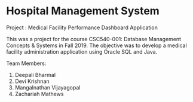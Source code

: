 # Hospital Management System
Project : Medical Facility Performance Dashboard Application

This was a project for the course CSC540-001: Database Management Concepts & Systems in Fall 2019. The objective was to develop a medical facility administration application using Oracle SQL and Java.

Team Members:
1) Deepali Bharmal
2) Devi Krishnan
3) Mangalnathan Vijayagopal
4) Zachariah Mathews

